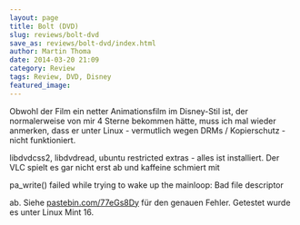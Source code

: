 ```yaml
---
layout: page
title: Bolt (DVD)
slug: reviews/bolt-dvd
save_as: reviews/bolt-dvd/index.html
author: Martin Thoma
date: 2014-03-20 21:09
category: Review
tags: Review, DVD, Disney
featured_image:
---
```


Obwohl der Film ein netter Animationsfilm im Disney-Stil ist, der normalerweise von mir 4 Sterne bekommen hätte, muss ich mal wieder anmerken, dass er unter Linux - vermutlich wegen DRMs / Kopierschutz - nicht funktioniert.

libdvdcss2, libdvdread, ubuntu restricted extras - alles ist installiert. Der VLC spielt es gar nicht erst ab und kaffeine schmiert mit

pa_write() failed while trying to wake up the mainloop: Bad file descriptor

ab. Siehe [pastebin.com/77eGs8Dy](http://pastebin.com/77eGs8Dy) für den genauen
Fehler. Getestet wurde es unter Linux Mint 16.
